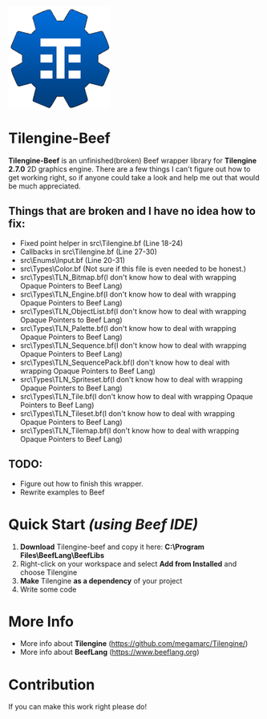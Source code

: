 ![](img/Tilengine-logo.png)
# Tilengine-Beef
**Tilengine-Beef** is an unfinished(broken) Beef wrapper library for **Tilengine 2.7.0** 2D graphics engine. There are a few things I can't figure out how to get working right, so if anyone could take a look and help me out that would be much appreciated.

## Things that are broken and I have no idea how to fix:
- Fixed point helper in src\Tilengine.bf (Line 18-24)
- Callbacks in src\Tilengine.bf (Line 27-30)
- src\Enums\Input.bf (Line 20-31)
- src\Types\Color.bf (Not sure if this file is even needed to be honest.)
- src\Types\TLN_Bitmap.bf(I don't know how to deal with wrapping Opaque Pointers to Beef Lang)
- src\Types\TLN_Engine.bf(I don't know how to deal with wrapping Opaque Pointers to Beef Lang)
- src\Types\TLN_ObjectList.bf(I don't know how to deal with wrapping Opaque Pointers to Beef Lang)
- src\Types\TLN_Palette.bf(I don't know how to deal with wrapping Opaque Pointers to Beef Lang)
- src\Types\TLN_Sequence.bf(I don't know how to deal with wrapping Opaque Pointers to Beef Lang)
- src\Types\TLN_SequencePack.bf(I don't know how to deal with wrapping Opaque Pointers to Beef Lang)
- src\Types\TLN_Spriteset.bf(I don't know how to deal with wrapping Opaque Pointers to Beef Lang)
- src\Types\TLN_Tile.bf(I don't know how to deal with wrapping Opaque Pointers to Beef Lang)
- src\Types\TLN_Tileset.bf(I don't know how to deal with wrapping Opaque Pointers to Beef Lang)
- src\Types\TLN_Tilemap.bf(I don't know how to deal with wrapping Opaque Pointers to Beef Lang)

## TODO:
- Figure out how to finish this wrapper.
- Rewrite examples to Beef


# Quick Start *(using Beef IDE)*
1. **Download** Tilengine-beef and copy it here: **C:\Program Files\BeefLang\BeefLibs**
2. Right-click on your workspace and select **Add from Installed** and choose Tilengine
3. **Make** Tilengine **as a dependency** of your project 
4. Write some code

# More Info
- More info about **Tilengine** (https://github.com/megamarc/Tilengine/)
- More info about **BeefLang** (https://www.beeflang.org)

# Contribution

If you can make this work right please do! 
